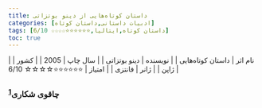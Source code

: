 ```yaml
---
title: داستان‌ کوتاه‌هایی از دینو بوتزاتی
categories: [ادبیات داستانی,داستان کوتاه]
tags: [داستان کوتاه,ایتالیا,⭐⭐⭐⭐⭐⭐☆☆☆☆ 6/10]
toc: true
---
```



| نام اثر | داستان‌ کوتاه‌هایی |
| نویسنده | دینو بوتزاتی |
| سال چاپ | 2005 |
| کشور | ژاپن |
| ژانر | فانتزی |
| امتیاز | ⭐⭐⭐⭐⭐⭐☆☆☆☆ 6/10 |



### چاقوی شکاری<sup id="a1">[1](#f1)</sup>